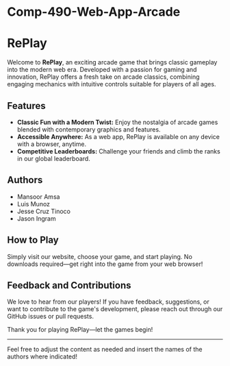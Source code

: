 # Comp-490-Web-App-Arcade

# RePlay

Welcome to **RePlay**, an exciting arcade game that brings classic gameplay into the modern web era. Developed with a passion for gaming and innovation, RePlay offers a fresh take on arcade classics, combining engaging mechanics with intuitive controls suitable for players of all ages.

## Features

- **Classic Fun with a Modern Twist:** Enjoy the nostalgia of arcade games blended with contemporary graphics and features.
- **Accessible Anywhere:** As a web app, RePlay is available on any device with a browser, anytime.
- **Competitive Leaderboards:** Challenge your friends and climb the ranks in our global leaderboard.

## Authors

- Mansoor Amsa
- Luis Munoz
- Jesse Cruz Tinoco
- Jason Ingram

## How to Play

Simply visit our website, choose your game, and start playing. No downloads required—get right into the game from your web browser!

## Feedback and Contributions

We love to hear from our players! If you have feedback, suggestions, or want to contribute to the game's development, please reach out through our GitHub issues or pull requests.

Thank you for playing RePlay—let the games begin!

--- 

Feel free to adjust the content as needed and insert the names of the authors where indicated!
